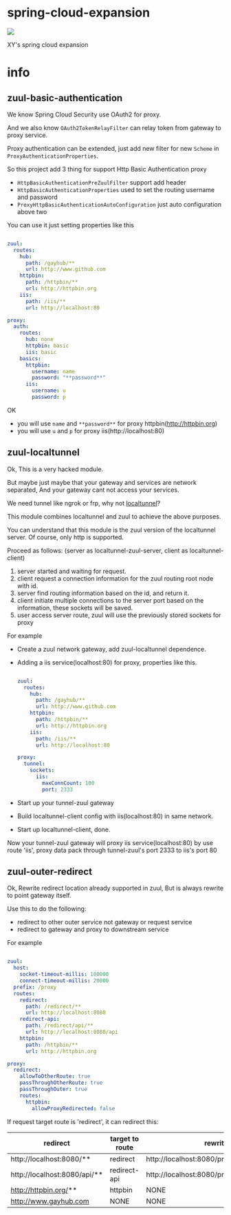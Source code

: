 # spring-cloud-expansion

[![](https://jitpack.io/v/xiaoyao9184/spring-cloud-expansion.svg)](https://jitpack.io/#xiaoyao9184/spring-cloud-expansion)

XY's spring cloud expansion


# info


## zuul-basic-authentication

We know Spring Cloud Security use OAuth2 for proxy.

And we also know ```OAuth2TokenRelayFilter``` can relay token from gateway to proxy service.

Proxy authentication can be extended, 
just add new filter for new `Scheme` in ```ProxyAuthenticationProperties```.

So this project add 3 thing for support Http Basic Authentication proxy

- ```HttpBasicAuthenticationPreZuulFilter``` support add header
- ```HttpBasicAuthenticationProperties``` used to set the routing username and password
- ```ProxyHttpBasicAuthenticationAutoConfiguration``` just auto configuration above two

You can use it just setting properties like this

```yaml

zuul:
  routes:
    hub:
      path: /gayhub/**
      url: http://www.github.com
    httpbin:
      path: /httpbin/**
      url: http://httpbin.org
    iis:
      path: /iis/**
      url: http://localhost:80

proxy:
  auth:
    routes:
      hub: none
      httpbin: basic
      iis: basic
    basics:
      httpbin:
        username: name
        password: "**password**"
      iis:
        username: u
        password: p

```

OK
- you will use `name` and `**password**` for proxy httpbin(http://httpbin.org)
- you will use `u` and `p` for proxy iis(http://localhost:80)



## zuul-localtunnel

Ok, This is a very hacked module.

But maybe just maybe that your gateway and services are network separated,
And your gateway cant not access your services.

We need tunnel like ngrok or frp, why not [localtunnel](https://github.com/localtunnel/localtunnel)?

This module combines localtunnel and zuul to achieve the above purposes.

You can understand that this module is the zuul version of the localtunnel server. 
Of course, only http is supported. 


Proceed as follows: 
(server as localtunnel-zuul-server, client as localtunnel-client)

1. server started and waiting for request.
2. client request a connection information for the zuul routing root node with id.
3. server find routing information based on the id, and return it.
4. client initiate multiple connections to the server port based on the information, these sockets will be saved.
5. user access server route, zuul will use the previously stored sockets for proxy



For example

- Create a zuul network gateway, add zuul-localtunnel dependence.
- Adding a iis service(localhost:80) for proxy, properties like this.
    
    ```yaml
    
    zuul:
      routes:
        hub:
          path: /gayhub/**
          url: http://www.github.com
        httpbin:
          path: /httpbin/**
          url: http://httpbin.org
        iis:
          path: /iis/**
          url: http://localhost:80
    
    proxy:
      tunnel:
        sockets:
          iis:
            maxConnCount: 100
            port: 2333
    
    ```

- Start up your tunnel-zuul gateway
- Build localtunnel-client config with iis(localhost:80) in same network.
- Start up localtunnel-client, done.

Now your tunnel-zuul gateway will proxy iis service(localhost:80) by use route 'iis', 
proxy data pack through tunnel-zuul's port 2333 to iis's port 80




## zuul-outer-redirect

Ok, Rewrite redirect location already supported in zuul,
But is always rewrite to point gateway itself.

Use this to do the following:

- redirect to other outer service not gateway or request service
- redirect to gateway and proxy to downstream service


For example
```yaml

zuul:
  host:
    socket-timeout-millis: 100000
    connect-timeout-millis: 20000
  prefix: /proxy
  routes:
    redirect:
      path: /redirect/**
      url: http://localhost:8080
    redirect-api:
      path: /redirect/api/**
      url: http://localhost:8080/api
    httpbin:
      path: /httpbin/**
      url: http://httpbin.org

proxy:
  redirect:
    allowToOtherRoute: true
    passThroughOtherRoute: true
    passThroughOuter: true
    routes:
      httpbin:
        allowProxyRedirected: false
```

If request target route is 'redirect', it can redirect this:


| redirect | target to route | rewrite |
|-----|-----|-----|
| http://localhost:8080/** | redirect | http://localhost:8080/proxy/redirect/** |
| http://localhost:8080/api/** | redirect-api | http://localhost:8080/proxy/redirect/api/** |
| http://httpbin.org/** | httpbin | NONE |
| http://www.gayhub.com | NONE | NONE |
